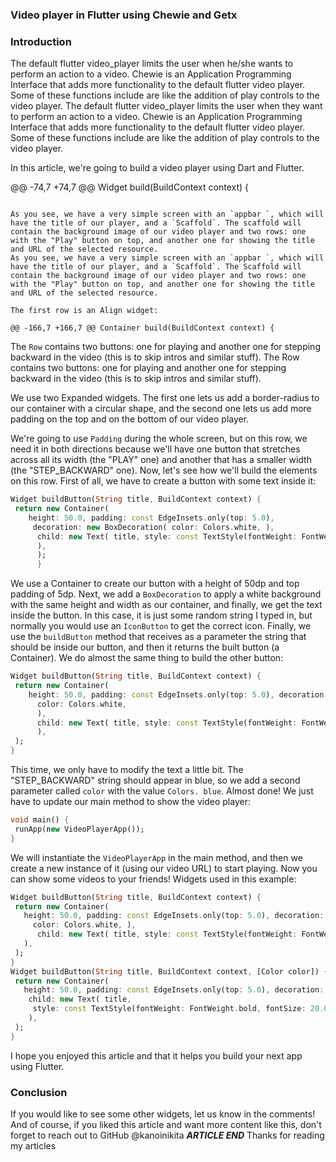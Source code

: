 
### Video player in Flutter using Chewie and Getx

### Introduction

The default flutter video_player limits the user when he/she wants to perform an action to a video. Chewie is an Application Programming Interface that adds more functionality to the default flutter video player. Some of these functions include are like the addition of play controls to the video player.
The default flutter video_player limits the user when they want to perform an action to a video. Chewie is an Application Programming Interface that adds more functionality to the default flutter video player. Some of these functions include are like the addition of play controls to the video player.

In this article, we're going to build a video player using Dart and Flutter.

@@ -74,7 +74,7 @@ Widget build(BuildContext context) {
```

As you see, we have a very simple screen with an `appbar `, which will have the title of our player, and a `Scaffold`. The scaffold will contain the background image of our video player and two rows: one with the "Play" button on top, and another one for showing the title and URL of the selected resource.
As you see, we have a very simple screen with an `appbar `, which will have the title of our player, and a `Scaffold`. The Scaffold will contain the background image of our video player and two rows: one with the "Play" button on top, and another one for showing the title and URL of the selected resource.

The first row is an Align widget:

@@ -166,7 +166,7 @@ Container build(BuildContext context) {
```

The `Row` contains two buttons: one for playing and another one for stepping backward in the video (this is to skip intros and similar stuff).
The Row contains two buttons: one for playing and another one for stepping backward in the video (this is to skip intros and similar stuff).

We use two Expanded widgets. The first one lets us add a border-radius to our container with a circular shape, and the second one lets us add more padding on the top and on the bottom of our video player.

We're going to use `Padding` during the whole screen, but on this row, we need it in both directions because we'll have one button that stretches across all its width (the "PLAY" one) and another that has a smaller width (the "STEP_BACKWARD" one).
Now, let's see how we'll build the elements on this row. First of all, we have to create a button with some text inside it:
```dart
Widget buildButton(String title, BuildContext context) { 
 return new Container( 
    height: 50.0, padding: const EdgeInsets.only(top: 5.0),
     decoration: new BoxDecoration( color: Colors.white, ),
      child: new Text( title, style: const TextStyle(fontWeight: FontWeight.bold, fontSize: 20.0), 
      ), 
      ); 
      }
```
We use a Container to create our button with a height of 50dp and top padding of 5dp.
Next, we add a `BoxDecoration` to apply a white background with the same height and width as our container, and finally, we get the text inside the button. In this case, it is just some random string I typed in, but normally you would use an `IconButton` to get the correct icon.
Finally, we use the `buildButton` method that receives as a parameter the string that should be inside our button, and then it returns the built button (a Container).
We do almost the same thing to build the other button:
```dart
Widget buildButton(String title, BuildContext context) { 
 return new Container(
    height: 50.0, padding: const EdgeInsets.only(top: 5.0), decoration: new BoxDecoration( 
      color: Colors.white, 
      ), 
      child: new Text( title, style: const TextStyle(fontWeight: FontWeight.bold, fontSize: 20.0), 
      ),
 ); 
}
```
This time, we only have to modify the text a little bit. The "STEP_BACKWARD" string should appear in blue, so we add a second parameter called `color` with the value `Colors. blue`.
Almost done! We just have to update our main method to show the video player:
```dart
void main() { 
 runApp(new VideoPlayerApp());
}
```
We will instantiate the `VideoPlayerApp` in the main method, and then we create a new instance of it (using our video URL) to start playing.
Now you can show some videos to your friends!
Widgets used in this example:
```dart
Widget buildButton(String title, BuildContext context) { 
 return new Container( 
   height: 50.0, padding: const EdgeInsets.only(top: 5.0), decoration: new BoxDecoration( 
     color: Colors.white, ),
      child: new Text( title, style: const TextStyle(fontWeight: FontWeight.bold, fontSize: 20.0),
   ), 
 ); 
}
Widget buildButton(String title, BuildContext context, [Color color]) { 
 return new Container(
   height: 50.0, padding: const EdgeInsets.only(top: 5.0), decoration: new BoxDecoration( color: color, ),
    child: new Text( title,
     style: const TextStyle(fontWeight: FontWeight.bold, fontSize: 20.0),
    ), 
 ); 
}
```
I hope you enjoyed this article and that it helps you build your next app using Flutter.
### Conclusion
If you would like to see some other widgets, let us know in the comments! And of course, if you liked this article and want more content like this, don't forget to reach out to GitHub @kanoinikita
***ARTICLE END***
Thanks for reading my articles
